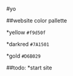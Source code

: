 #yo

##website color pallette

*yellow `#f9d50f`

*darkred    `#7A1501`

*gold `#D6B029`

##todo:
*start site

